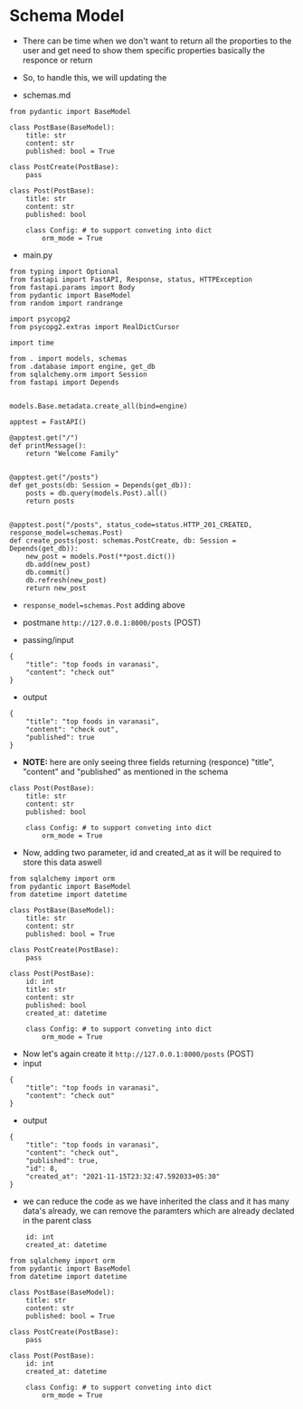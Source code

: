 # Schema Model

- There can be time when we don't want to return all the proporties to the user and get need to show them specific properties basically the responce or return 

- So, to handle this, we will updating the 

- schemas.md
```
from pydantic import BaseModel

class PostBase(BaseModel):
    title: str
    content: str
    published: bool = True

class PostCreate(PostBase):
    pass

class Post(PostBase):
    title: str
    content: str
    published: bool
    
    class Config: # to support conveting into dict
        orm_mode = True
```

- main.py

```
from typing import Optional
from fastapi import FastAPI, Response, status, HTTPException
from fastapi.params import Body
from pydantic import BaseModel
from random import randrange

import psycopg2
from psycopg2.extras import RealDictCursor

import time

from . import models, schemas
from .database import engine, get_db
from sqlalchemy.orm import Session
from fastapi import Depends


models.Base.metadata.create_all(bind=engine)

apptest = FastAPI()

@apptest.get("/")
def printMessage():
    return "Welcome Family"


@apptest.get("/posts")
def get_posts(db: Session = Depends(get_db)):
    posts = db.query(models.Post).all()
    return posts


@apptest.post("/posts", status_code=status.HTTP_201_CREATED, response_model=schemas.Post)
def create_posts(post: schemas.PostCreate, db: Session = Depends(get_db)):
    new_post = models.Post(**post.dict())
    db.add(new_post)
    db.commit()
    db.refresh(new_post)
    return new_post
```
- `response_model=schemas.Post` adding above

- postmane `http://127.0.0.1:8000/posts` (POST)
- passing/input

```
{
    "title": "top foods in varanasi",
    "content": "check out"
}
```
- output 
```
{
    "title": "top foods in varanasi",
    "content": "check out",
    "published": true
}
```
- **NOTE:** here are only seeing three fields returning (responce) "title", "content" and "published" as mentioned in the schema

```
class Post(PostBase):
    title: str
    content: str
    published: bool
    
    class Config: # to support conveting into dict
        orm_mode = True
```

- Now, adding two parameter, id and created_at as it will be required to store this data aswell

```
from sqlalchemy import orm
from pydantic import BaseModel
from datetime import datetime

class PostBase(BaseModel):
    title: str
    content: str
    published: bool = True

class PostCreate(PostBase):
    pass

class Post(PostBase):
    id: int
    title: str
    content: str
    published: bool
    created_at: datetime
    
    class Config: # to support conveting into dict
        orm_mode = True
```
- Now let's again create it `http://127.0.0.1:8000/posts` (POST)
- input
```
{
    "title": "top foods in varanasi",
    "content": "check out"
}
```
- output
```
{
    "title": "top foods in varanasi",
    "content": "check out",
    "published": true,
    "id": 8,
    "created_at": "2021-11-15T23:32:47.592033+05:30"
}
```

- we can reduce the code as we have inherited the class and it has many data's already, we can remove the paramters which are already declated in the parent class

```class Post(PostBase):
    id: int
    created_at: datetime
```

```
from sqlalchemy import orm
from pydantic import BaseModel
from datetime import datetime

class PostBase(BaseModel):
    title: str
    content: str
    published: bool = True

class PostCreate(PostBase):
    pass

class Post(PostBase):
    id: int
    created_at: datetime
    
    class Config: # to support conveting into dict
        orm_mode = True

```
